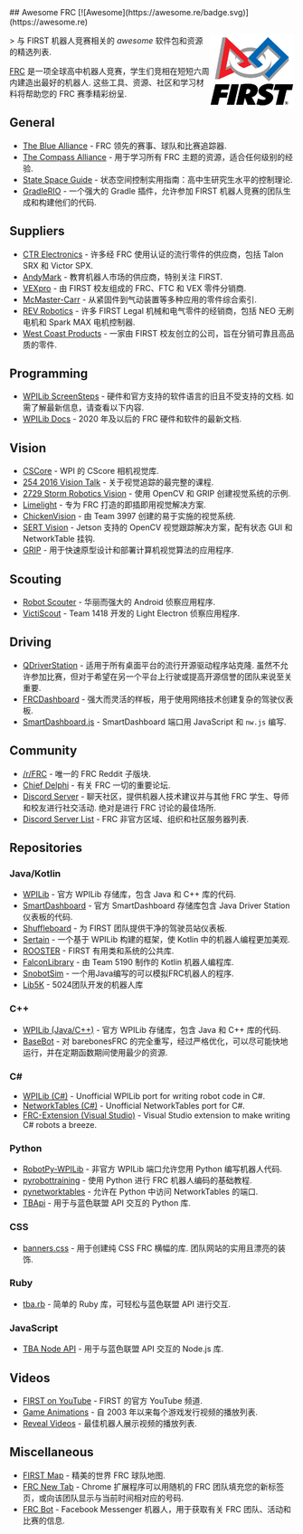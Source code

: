<div class="github-widget" data-repo="andrewda/awesome-frc"></div>
## Awesome FRC [![Awesome](https://awesome.re/badge.svg)](https://awesome.re)

[<img src="https://raw.githubusercontent.com/andrewda/awesome-frc/master/media/first.svg?sanitize=true" align="right" width="150">](https://www.firstinspires.org/robotics/frc)

&gt; 与 FIRST 机器人竞赛相关的 _awesome_ 软件包和资源的精选列表.

[FRC](https://www.firstinspires.org/robotics/frc) 是一项全球高中机器人竞赛，学生们竞相在短短六周内建造出最好的机器人. 这些工具、资源、社区和学习材料将帮助您的 FRC 赛季精彩纷呈.



## General

- [The Blue Alliance](https://www.thebluealliance.com/) - FRC 领先的赛事、球队和比赛追踪器.
- [The Compass Alliance](https://www.thecompassalliance.org/) - 用于学习所有 FRC 主题的资源，适合任何级别的经验.
- [State Space Guide](https://github.com/calcmogul/state-space-guide) - 状态空间控制实用指南：高中生研究生水平的控制理论.
- [GradleRIO](https://github.com/wpilibsuite/GradleRIO) - 一个强大的 Gradle 插件，允许参加 FIRST 机器人竞赛的团队生成和构建他们的代码.

## Suppliers

- [CTR Electronics](http://www.ctr-electronics.com/) - 许多经 FRC 使用认证的流行零件的供应商，包括 Talon SRX 和 Victor SPX.
- [AndyMark](https://www.andymark.com/) - 教育机器人市场的供应商，特别关注 FIRST.
- [VEXpro](https://www.vexrobotics.com/vexpro) - 由 FIRST 校友组成的 FRC、FTC 和 VEX 零件分销商.
- [McMaster-Carr](https://www.mcmaster.com/) - 从紧固件到气动装置等多种应用的零件综合索引.
- [REV Robotics](http://www.revrobotics.com/) - 许多 FIRST Legal 机械和电气零件的经销商，包括 NEO 无刷电机和 Spark MAX 电机控制器.
- [West Coast Products](http://www.wcproducts.net) - 一家由 FIRST 校友创立的公司，旨在分销可靠且高品质的零件.

## Programming

- [WPILib ScreenSteps](https://wpilib.screenstepslive.com)  - 硬件和官方支持的软件语言的旧且不受支持的文档. 如需了解最新信息，请查看以下内容.
- [WPILib Docs](https://docs.wpilib.org/en/latest/) - 2020 年及以后的 FRC 硬件和软件的最新文档.

## Vision

- [CSCore](https://github.com/wpilibsuite/cscore) - WPI 的 CScore 相机视觉库.
- [254 2016 Vision Talk](https://www.youtube.com/watch?v=rLwOkAJqImo) - 关于视觉追踪的最完整的课程.
- [2729 Storm Robotics Vision](https://github.com/2729StormRobotics/StormCV2017) - 使用 OpenCV 和 GRIP 创建视觉系统的示例.
- [Limelight](https://limelightvision.io/) - 专为 FRC 打造的即插即用视觉解决方案.
- [ChickenVision](https://github.com/team3997/ChickenVision) - 由 Team 3997 创建的易于实施的视觉系统.
- [SERT Vision](https://github.com/SouthEugeneRoboticsTeam/vision) - Jetson 支持的 OpenCV 视觉跟踪解决方案，配有状态 GUI 和 NetworkTable 挂钩.
- [GRIP](https://github.com/WPIRoboticsProjects/GRIP) - 用于快速原型设计和部署计算机视觉算法的应用程序.

## Scouting

- [Robot Scouter](https://github.com/SUPERCILEX/Robot-Scouter) - 华丽而强大的 Android 侦察应用程序.
- [VictiScout](https://github.com/FRCScout/FRCScout) - Team 1418 开发的 Light Electron 侦察应用程序.

## Driving

- [QDriverStation](https://github.com/FRC-Utilities/QDriverStation)  - 适用于所有桌面平台的流行开源驱动程序站克隆. 虽然不允许参加比赛，但对于希望在另一个平台上行驶或提高开源信誉的团队来说至关重要.
- [FRCDashboard](https://github.com/FRCDashboard/FRCDashboard) - 强大而灵活的样板，用于使用网络技术创建复杂的驾驶仪表板.
- [SmartDashboard.js](https://github.com/erikuhlmann/SmartDashboard.js) - SmartDashboard 端口用 JavaScript 和 `nw.js` 编写.

## Community

- [/r/FRC](https://www.reddit.com/r/FRC/) - 唯一的 FRC Reddit 子版块.
- [Chief Delphi](https://www.chiefdelphi.com/forums/portal.php) - 有关 FRC 一切的重要论坛.
- [Discord Server](http://discord.gg/frc)  - 聊天社区，提供机器人技术建议并与其他 FRC 学生、导师和校友进行社交活动. 绝对是进行 FRC 讨论的最佳场所.
- [Discord Server List](https://docs.google.com/spreadsheets/d/1rm6C_hHhPmiIBZxrQT-xGag2Kv9RTpEdENYSKNYB7iI/edit#gid=1112789586) - FRC 非官方区域、组织和社区服务器列表.

## Repositories

### Java/Kotlin

- [WPILib](https://github.com/wpilibsuite/allwpilib) - 官方 WPILib 存储库，包含 Java 和 C++ 库的代码.
- [SmartDashboard](https://github.com/wpilibsuite/SmartDashboard) - 官方 SmartDashboard 存储库包含 Java Driver Station 仪表板的代码.
- [Shuffleboard](https://github.com/wpilibsuite/Shuffleboard) - 为 FIRST 团队提供干净的驾驶员站仪表板.
- [Sertain](https://github.com/SouthEugeneRoboticsTeam/sertain) - 一个基于 WPILib 构建的框架，使 Kotlin 中的机器人编程更加美观.
- [ROOSTER](https://github.com/flamingchickens1540/ROOSTER) - FIRST 有用类和系统的公共库.
- [FalconLibrary](https://github.com/FRC5190/FalconLibrary) - 由 Team 5190 制作的 Kotlin 机器人编程库.
- [SnobotSim](https://github.com/snobotsim/SnobotSim) - 一个用Java编写的可以模拟FRC机器人的程序.
- [Lib5K](https://github.com/frc5024/lib5k) - 5024团队开发的机器人库 

### C++

- [WPILib (Java/C++)](https://github.com/wpilibsuite/allwpilib) - 官方 WPILib 存储库，包含 Java 和 C++ 库的代码.
- [BaseBot](https://github.com/frc5024/basebot) - 对 barebonesFRC 的完全重写，经过严格优化，可以尽可能快地运行，并在定期函数期间使用最少的资源.

### C#

- [WPILib (C#)](https://github.com/robotdotnet/WPILib) - Unofficial WPILib port for writing robot code in C#.
- [NetworkTables (C#)](https://github.com/robotdotnet/NetworkTables) - Unofficial NetworkTables port for C#.
- [FRC-Extension (Visual Studio)](https://github.com/robotdotnet/FRC-Extension) - Visual Studio extension to make writing C# robots a breeze.

### Python

- [RobotPy-WPILib](https://github.com/robotpy/robotpy-wpilib) - 非官方 WPILib 端口允许您用 Python 编写机器人代码.
- [pyrobottraining](https://github.com/robotpy/pyrobottraining) - 使用 Python 进行 FRC 机器人编码的基础教程.
- [pynetworktables](https://github.com/robotpy/pynetworktables) - 允许在 Python 中访问 NetworkTables 的端口.
- [TBApi](https://github.com/PlasmaRobotics2403/TBApi) - 用于与蓝色联盟 API 交互的 Python 库.

### CSS

- [banners.css](https://github.com/ErikBoesen/banners.css)  - 用于创建纯 CSS FRC 横幅的库. 团队网站的实用且漂亮的装饰.

### Ruby

- [tba.rb](https://github.com/frc1418/tba.rb) - 简单的 Ruby 库，可轻松与蓝色联盟 API 进行交互.

### JavaScript

- [TBA Node API](https://github.com/Team2537/tba-api-node) - 用于与蓝色联盟 API 交互的 Node.js 库.

## Videos

- [FIRST on YouTube](https://www.youtube.com/user/FIRSTWorldTube) - FIRST 的官方 YouTube 频道.
- [Game Animations](https://www.youtube.com/watch?v=uYNu9cQac1o&list=PLOPIDgAYFKaQmz6aznEMAbewtqqT7FCqY) - 自 2003 年以来每个游戏发行视频的播放列表.
- [Reveal Videos](https://www.youtube.com/watch?v=2zu1EzyKRRE&list=PLocx3vY5mUKNSVfiI1kEjZ9AXtMu1N7-B) - 最佳机器人展示视频的播放列表.

## Miscellaneous

- [FIRST Map](https://firstmap.github.io) - 精美的世界 FRC 球队地图.
- [FRC New Tab](https://chrome.google.com/webstore/detail/frc-new-tab/agmoglelphhinnadfmbfodhkdagibkop) - Chrome 扩展程序可以用随机的 FRC 团队填充您的新标签页，或向该团队显示与当前时间相对应的号码.
- [FRC Bot](https://github.com/FRC-Bot/FRCBot-ChatBot) - Facebook Messenger 机器人，用于获取有关 FRC 团队、活动和比赛的信息.
